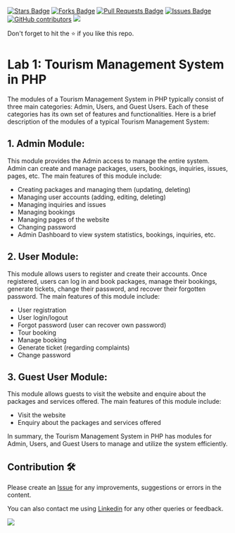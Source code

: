 <a href="https://github.com/drshahizan/learn-php/stargazers"><img src="https://img.shields.io/github/stars/drshahizan/learn-php" alt="Stars Badge"/></a>
<a href="https://github.com/drshahizan/learn-php/network/members"><img src="https://img.shields.io/github/forks/drshahizan/learn-php" alt="Forks Badge"/></a>
<a href="https://github.com/drshahizan/learn-php/pulls"><img src="https://img.shields.io/github/issues-pr/drshahizan/learn-php" alt="Pull Requests Badge"/></a>
<a href="https://github.com/drshahizan/learn-php/issues"><img src="https://img.shields.io/github/issues/drshahizan/learn-php" alt="Issues Badge"/></a>
<a href="https://github.com/drshahizan/learn-php/graphs/contributors"><img alt="GitHub contributors" src="https://img.shields.io/github/contributors/drshahizan/learn-php?color=2b9348"></a>
![](https://visitor-badge.glitch.me/badge?page_id=drshahizan/learn-php)

Don't forget to hit the :star: if you like this repo.

# Lab 1: Tourism Management System in PHP

The modules of a Tourism Management System in PHP typically consist of three main categories: Admin, Users, and Guest Users. Each of these categories has its own set of features and functionalities. Here is a brief description of the modules of a typical Tourism Management System:

## 1. Admin Module:
This module provides the Admin access to manage the entire system. Admin can create and manage packages, users, bookings, inquiries, issues, pages, etc. The main features of this module include:
- Creating packages and managing them (updating, deleting)
- Managing user accounts (adding, editing, deleting)
- Managing inquiries and issues
- Managing bookings
- Managing pages of the website
- Changing password
- Admin Dashboard to view system statistics, bookings, inquiries, etc.

## 2. User Module:
This module allows users to register and create their accounts. Once registered, users can log in and book packages, manage their bookings, generate tickets, change their password, and recover their forgotten password. The main features of this module include:
- User registration
- User login/logout
- Forgot password (user can recover own password)
- Tour booking
- Manage booking
- Generate ticket (regarding complaints)
- Change password

## 3. Guest User Module:
This module allows guests to visit the website and enquire about the packages and services offered. The main features of this module include:
- Visit the website
- Enquiry about the packages and services offered

In summary, the Tourism Management System in PHP has modules for Admin, Users, and Guest Users to manage and utilize the system efficiently.

## Contribution 🛠️
Please create an [Issue](https://github.com/drshahizan/learn-php/issues) for any improvements, suggestions or errors in the content.

You can also contact me using [Linkedin](https://www.linkedin.com/in/drshahizan/) for any other queries or feedback.

![](https://visitor-badge.glitch.me/badge?page_id=drshahizan)
